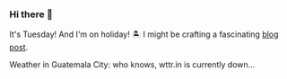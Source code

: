 ### Hi there :wave:

It's Tuesday! And I'm on holiday! :desert_island: I might be crafting a fascinating [blog post](https://benjaminwuethrich.dev).

Weather in Guatemala City: who knows, wttr.in is currently down...
